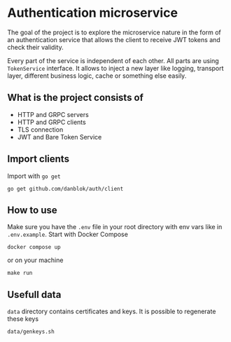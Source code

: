 # Authentication microservice

The goal of the project is to explore the microservice nature in the form of an authentication service that allows the client to receive JWT tokens and check their validity.

Every part of the service is independent of each other. All parts are using `TokenService` interface. It allows to inject a new layer like logging, transport layer, different business logic, cache or something else easily.

## What is the project consists of
- HTTP and GRPC servers
- HTTP and GRPC clients
- TLS connection
- JWT and Bare Token Service

## Import clients

Import with `go get`

```
go get github.com/danblok/auth/client
```

## How to use
Make sure you have the `.env` file in your root directory with env vars like in `.env.example`.
Start with Docker Compose
```
docker compose up
```
or on your machine
```
make run
```
## Usefull data

`data` directory contains certificates and keys. It is possible to regenerate these keys
```
data/genkeys.sh
```

